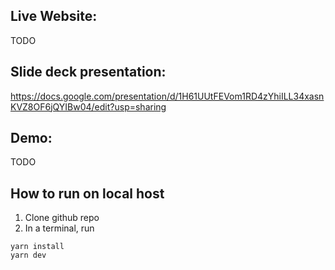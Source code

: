 ## Live Website:

TODO


## Slide deck presentation: 

https://docs.google.com/presentation/d/1H61UUtFEVom1RD4zYhiILL34xasnKVZ8OF6jQYIBw04/edit?usp=sharing


## Demo:

TODO


## How to run on local host

1. Clone github repo
2. In a terminal, run 

```
yarn install 
yarn dev
```
